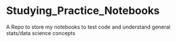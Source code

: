 # Studying_Practice_Notebooks
A Repo to store my notebooks to test code and understand general stats/data science concepts
